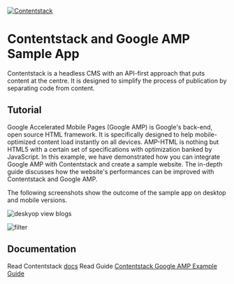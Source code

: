 [![Contentstack](https://www.contentstack.com/docs/static/images/contentstack.png)](https://www.contentstack.com/)

# Contentstack and Google AMP Sample App

Contentstack is a headless CMS with an API-first approach that puts content at the centre. It is designed to simplify the process of publication by separating code from content.

## Tutorial

Google Accelerated Mobile Pages (Google AMP) is Google's back-end, open source HTML framework. It is specifically designed to help mobile-optimized content load instantly on all devices.
AMP-HTML is nothing but HTML5 with a certain set of specifications with optimization banked by JavaScript.
In this example, we have demonstrated how you can integrate Google AMP with Contentstack and create a sample website. 
The in-depth guide discusses how the website's performances can be improved with Contentstack and Google AMP.

The following screenshots show the outcome of the sample app on desktop and mobile versions.

![deskyop view blogs](https://user-images.githubusercontent.com/29656920/89885975-81d05b00-dbe9-11ea-8500-b0eb57711e5c.png)

![filter](https://user-images.githubusercontent.com/29656920/89883290-96125900-dbe5-11ea-892f-babc475dbc11.png)

## Documentation

Read Contentstack [docs](https://www.contentstack.com/docs/)
Read Guide [Contentstack Google AMP Example Guide](https://www.contentstack.com/docs/developers/how-to-guides/implementing-google-amp-on-contentstack-powered-websites/)
